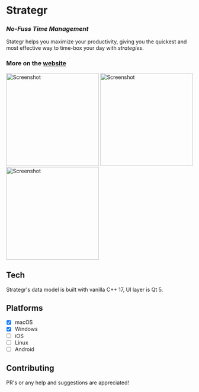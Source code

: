 # Strategr
### *No-Fuss Time Management*

Stategr helps you maximize your productivity, giving you the quickest and most effective way to time-box your day with *strategies*.

### More on the [website](https://khrykin.github.io/strategr/)

<img src="https://khrykin.github.io/strategr/resources/mac_main_original.png" alt="Screenshot" width="250">  <img src="https://khrykin.github.io/strategr/resources/mac_black_main.png" alt="Screenshot" width="250"> <img src="https://khrykin.github.io/strategr/resources/win_main.png" alt="Screenshot" width="250">



## Tech
Strategr's data model is built with vanilla C++ 17, UI layer is Qt 5.

## Platforms
- [x] macOS
- [x] Windows
- [ ] iOS
- [ ] Linux
- [ ] Android

## Contributing
PR's or any help and suggestions are appreciated!

